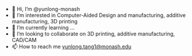 - 👋 Hi, I’m @yunlong-monash
- 👀 I’m interested in Computer-Aided Design and manufacturing, additive manufacturing, 3D printing
- 🌱 I’m currently learning ...
- 💞️ I’m looking to collaborate on 3D printing, additive manufacturing, CAD/CAM
- 📫 How to reach me yunlong.tang1@monash.edu

<!---
yunlong-monash/yunlong-monash is a ✨ special ✨ repository because its `README.md` (this file) appears on your GitHub profile.
You can click the Preview link to take a look at your changes.
--->
